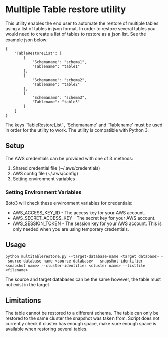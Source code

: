 # Multiple Table restore utility
This utility enables the end user to automate the restore of multiple tables using a list of tables in json format. In order to restore several tables you would need to create a list of tables to restore as a json list. See the example json below:

```
{
    "TableRestoreList": [
        {
            "Schemaname": "schema1",
            "Tablename": "table1"
        },
        {
            "Schemaname": "schema2",
            "Tablename": "table2"
        },
        {
            "Schemaname": "schema3",
            "Tablename": "table3"
        }
    ]
}
```

The keys 'TableRestoreList' , 'Schemaname' and 'Tablename' must be used in order for the utility to work. The utility is compatible with Python 3. 
## Setup
The AWS credentials can be provided with one of 3 methods:

1. Shared credential file (~/.aws/credentials)
1. AWS config file (~/.aws/config)
1. Setting environment variables

### Setting Environment Variables
Boto3 will check these environment variables for credentials:

* AWS_ACCESS_KEY_ID - The access key for your AWS account.
* AWS_SECRET_ACCESS_KEY - The secret key for your AWS account.
* AWS_SESSION_TOKEN - The session key for your AWS account. This is only needed when you are using temporary credentials.

## Usage
```python multitablerestore.py --target-database-name <target database> --source-database-name <source database> --snapshot-identifier <snapshot name> --cluster-identifier <cluster name> --listfile <filename>```

The source and target databases can be the same however, the table must not exist in the target 

## Limitations
The table cannot be restored to a different schema.
The table can only be restored to the same cluster the snapshot was taken from.
Script does not currently check if cluster has enough space, make sure enough space is available when restoring several tables.
